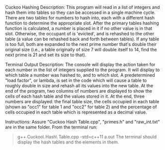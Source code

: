 Cuckoo Hashing Description: 
This program will read in a list of integers and hash them into tables so they can be accessed in a single machine cycle. There are two tables for numbers to hash into, each with a different hash function to determine the appropriate slot. After the primary tables hashing function is calculated, a number is placed in it if no other value is in that slot. Otherwise, the occupant of is 'evicted', and is rehashed to the other table (a value can be rehashed back and forth between tables). If any table is too full, both are expanded to the next prime number that's double their original size (i.e., a table originally of size 7 will double itself to 14, find the next prime is 21 and set its size to that).

Terminal Output Description: 
The console will display the action taken for each number in the list of integers supplied to the program. It will display to which table a number was hashed to, and to which slot. A predetermined "load factor", or lambda, is set in the code which will cause a table to roughly double in size and rehash all its values into the new table. At the end of the program, two columns of numbers are displayed to show the cells of each hash table and the values stored in it. At the end, three numbers are displayed: the final table size, the cells occupied in each table (shown as "occ1" for table 1 and "occ2" for table 2) and the percentage of cells occupied in each table which is represented as a decimal value.

Instructions:
Assure "Cuckoo Hash Table.cpp", "primes.h" and "raw_int.txt" are in the same folder.
From the terminal run: 
> g++ Cuckoo\ Hash\ Table.cpp -std=c++11
> a.out
The terminal should display the hash tables and the elements in them.